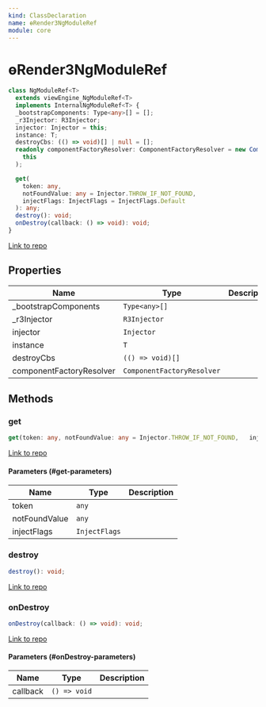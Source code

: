 ```yaml
---
kind: ClassDeclaration
name: ɵRender3NgModuleRef
module: core
---
```


# ɵRender3NgModuleRef

```ts
class NgModuleRef<T>
  extends viewEngine_NgModuleRef<T>
  implements InternalNgModuleRef<T> {
  _bootstrapComponents: Type<any>[] = [];
  _r3Injector: R3Injector;
  injector: Injector = this;
  instance: T;
  destroyCbs: (() => void)[] | null = [];
  readonly componentFactoryResolver: ComponentFactoryResolver = new ComponentFactoryResolver(
    this
  );

  get(
    token: any,
    notFoundValue: any = Injector.THROW_IF_NOT_FOUND,
    injectFlags: InjectFlags = InjectFlags.Default
  ): any;
  destroy(): void;
  onDestroy(callback: () => void): void;
}
```

[Link to repo](https://github.com/timdeschryver/angular/blob/master/packages/core/src/render3/ng_module_ref.ts#L30-L94)

## Properties

| Name                     | Type                       | Description |
| ------------------------ | -------------------------- | ----------- |
| \_bootstrapComponents    | `Type<any>[]`              |             |
| \_r3Injector             | `R3Injector`               |             |
| injector                 | `Injector`                 |             |
| instance                 | `T`                        |             |
| destroyCbs               | `(() => void)[]`           |             |
| componentFactoryResolver | `ComponentFactoryResolver` |             |

## Methods

### get

```ts
get(token: any, notFoundValue: any = Injector.THROW_IF_NOT_FOUND,   injectFlags: InjectFlags = InjectFlags.Default): any;
```

[Link to repo](https://github.com/timdeschryver/angular/blob/master/packages/core/src/render3/ng_module_ref.ts#L75-L81)

#### Parameters (#get-parameters)

| Name          | Type          | Description |
| ------------- | ------------- | ----------- |
| token         | `any`         |             |
| notFoundValue | `any`         |             |
| injectFlags   | `InjectFlags` |             |

### destroy

```ts
destroy(): void;
```

[Link to repo](https://github.com/timdeschryver/angular/blob/master/packages/core/src/render3/ng_module_ref.ts#L83-L89)

### onDestroy

```ts
onDestroy(callback: () => void): void;
```

[Link to repo](https://github.com/timdeschryver/angular/blob/master/packages/core/src/render3/ng_module_ref.ts#L90-L93)

#### Parameters (#onDestroy-parameters)

| Name     | Type         | Description |
| -------- | ------------ | ----------- |
| callback | `() => void` |             |
